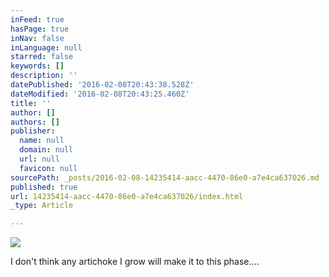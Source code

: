 ```yaml
---
inFeed: true
hasPage: true
inNav: false
inLanguage: null
starred: false
keywords: []
description: ''
datePublished: '2016-02-08T20:43:38.528Z'
dateModified: '2016-02-08T20:43:25.460Z'
title: ''
author: []
authors: []
publisher:
  name: null
  domain: null
  url: null
  favicon: null
sourcePath: _posts/2016-02-08-14235414-aacc-4470-86e0-a7e4ca637026.md
published: true
url: 14235414-aacc-4470-86e0-a7e4ca637026/index.html
_type: Article

---
```

![](https://the-grid-user-content.s3-us-west-2.amazonaws.com/72c8bd1a-e315-450b-a360-172e3dba5e7a.JPG)

I don't think any artichoke I grow will make it to this phase....
